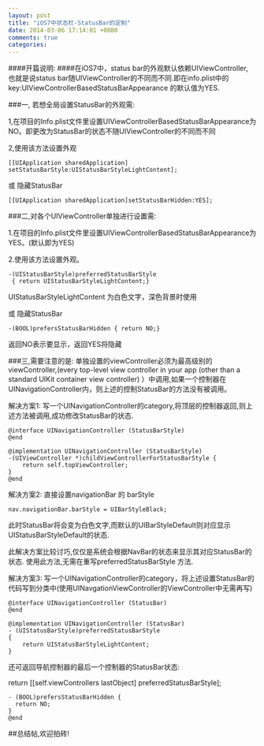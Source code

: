 ```yaml
---
layout: post
title: "iOS7中状态栏-StatusBar的定制"
date: 2014-03-06 17:14:01 +0800
comments: true
categories: 
---
```

<!--more -->

####开篇说明:
####在iOS7中，status bar的外观默认依赖UIViewController, 也就是说status bar随UIViewController的不同而不同.即在info.plist中的key:UIViewControllerBasedStatusBarAppearance 的默认值为YES.


###一, 若想全局设置StatusBar的外观需:

1,在项目的Info.plist文件里设置UIViewControllerBasedStatusBarAppearance为NO。即更改为StatusBar的状态不随UIViewController的不同而不同

2,使用该方法设置外观

	[[UIApplication sharedApplication] setStatusBarStyle:UIStatusBarStyleLightContent];
或 隐藏StatusBar 

	[[UIApplication sharedApplication]setStatusBarHidden:YES];

###二,对各个UIViewController单独进行设置需:

1.在项目的Info.plist文件里设置UIViewControllerBasedStatusBarAppearance为YES。(默认即为YES)

2.使用该方法设置外观。

	-(UIStatusBarStyle)preferredStatusBarStyle
	 { return UIStatusBarStyleLightContent;}
UIStatusBarStyleLightContent 为白色文字，深色背景时使用 
 
或 隐藏StatusBar

	-(BOOL)prefersStatusBarHidden { return NO;}
返回NO表示要显示，返回YES将隐藏

###三,需要注意的是:
单独设置的viewController必须为最高级别的viewController,(every top-level view controller in your app (other than a standard UIKit container view controller) ）中调用,如果一个控制器在UINavigationController内，则上述的控制StatusBar的方法没有被调用。


解决方案1:
写一个UINavigationController的category,将顶层的控制器返回,则上述方法被调用,成功修改StatusBar的状态.

	@interface UINavigationController (StatusBarStyle)
	@end
	
	@implementation UINavigationController (StatusBarStyle)
	-(UIViewController *)childViewControllerForStatusBarStyle {
	    return self.topViewController;
	}
	@end

解决方案2: 直接设置navigationBar 的 barStyle

 	nav.navigationBar.barStyle = UIBarStyleBlack; 
此时StatusBar将会变为白色文字,而默认的UIBarStyleDefault则对应显示UIStatusBarStyleDefault的状态. 

此解决方案比较讨巧,仅仅是系统会根据NavBar的状态来显示其对应StatusBar的状态.  使用此方法,无需在重写preferredStatusBarStyle 方法.

解决方案3: 
写一个UINavigationController的category，将上述设置StatusBar的代码写到分类中(使用UINavgationViewController的ViewController中无需再写)

	@interface UINavigationController (StatusBar)
	@end

	@implementation UINavigationController (StatusBar)
	- (UIStatusBarStyle)preferredStatusBarStyle
	{
	    return UIStatusBarStyleLightContent;
	}

还可返回导航控制器的最后一个控制器的StatusBar状态:

return [[self.viewControllers lastObject] preferredStatusBarStyle];

	- (BOOL)prefersStatusBarHidden {
  	  return NO;
	}
	@end

##总结帖,欢迎拍砖!
